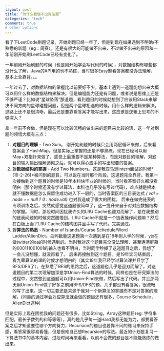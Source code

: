 ```yaml
---
layout: post
title: “为什么我做不出算法题”
categories: "tech"
comments: true
# other options
---
```


看了下LeetCode刷题记录，开始刷题已经一年了，但是到现在如果遇到不明确/不熟悉的新题（eg：周赛），还是有很大的可能做不出来，不过做不出来的原因和一年前刚开始刷LeetCode已经有变化了。

一年前刚开始刷题的时候（也是刚开始学会写代码的时候），对数据结构有哪些都没什么了解，Java的API用的也不熟练，当时很多Easy题看答案都没办法理解，基本上全靠背。。。

一年过去了，对数据结构的掌握比以前要好不少，基本上遇到一道题能想出来大概可以用什么样的数据结构来解决。但是编程能力还是有问题，或者说是思维上还是不够严谨？比如说“星球坠落”那道题，看到题目的时候就想到了应该用Stack来解决不同方向的星球碰撞问题，但是两个星球相遇的时候，用什么样的逻辑来解决，思路上还不是很清晰，最后还是要靠看答案才能写出来，这应该是逻辑上思考的不够深入？

拿一年前不会做，但是现在可以比较流畅的做出来的题目来比较的话，这一年对刷题的领悟大概有三点：

1. **对题目的理解** - Two Sum。 刚开始刷题的时候只会用两层循环来做，后来看答案会了HashMap，但是实际上掌握的还是不够熟练。现在已经可以用Map+双指针来做了，感觉上最重要不是某种算法，而是对题目的理解，对题目的输入输出理解透彻之后，就可以得心应手的写出想要的答案。
2. **对数据结构的掌握** - Add Two Numbers。这是我亚马逊Intern面试的时候*(19-2-26)*被问到的题目。可以说在当时那个阶段，这道题完全靠背。我第一次接触到这个题目的时候是18年本科快毕业的时候的，当时看答案好久都没看明白（那个时候还没有学过算法，本科也几乎没有写过代码），难点就是根本就不懂数据是怎么保留住成功进入下一层的，当时答案区的三目表达式 *( val = node == null ? 0 : node.val)* 也对我造成了很大的困扰。 后来在做完链表的专项训练之后，突然就感觉这道题很简单了，这一提升来自于对对应数据结构的掌握。同时，那段时间困扰我许久的LRU Cache也迎刃而解了，是在我想别的链表问题的时候突然醒悟到，LRU Cache不就是一个链表操作问题嘛？然后在白板上画了LRU Cache的结构图并且手写了代码，完美通过。
3. **对算法的熟悉** - Number of Islands/Course Schedule/Word Ladder/AlienDict。岛屿数量这道题第一次遇到是在18年刚入学的时候，yjx在做twitter的oa的时候遇到的。当时我对这个题目完全没法理解，甚至连满屏幕的000111001001的输入也看不明白，当时同学秒掉了这道题目之后，我想了一会儿没想懂，就没再看了。 后来再接触到这个题目，是19年实习结束后，看九章算法的课的时候才想明白的（其实18年我已经学过算法课并且学了BFS/DFS了），在熟悉了BFS的思路之后，这道题也几乎是迎刃而解了。对这道题目的第二次理解加深是学Union-Find算法的时候，同样也是在研究算法的过程中，突然想到这道题可以用Union-Find来做，然后写出了代码。并且那两天用Union-Find做了好多之前用BFS/DFS的题，几乎都没有看答案，很流畅的写了出来。这一切主要还是来源于我对一个新算法的掌握而不是对答案的理解。(同类的通过学会对应算法就会做的题目还有很多，Course Schedule，AlienDict这种)



但是实际上现在困扰我的问题还有很多，比如String，Array这种题目(eg: 字符串匹配，最长子数列的和等等等），真的是几乎每一道Hard我都无能为力，都要看答案之后才知道要往哪个方向努力，Recursion的题目也要靠不同的练习来保持手感，看答案很容易看懂，但是很难自己想Recursion的写法。最近的计划是复习一下算法书中的基本内容，过段时间再来看看，以前不会做的题目是不能能熟练的做出来。


